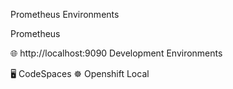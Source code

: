 Prometheus Environments

Prometheus

🌐 http://localhost:9090
Development Environments

🖥️ CodeSpaces
☸️ Openshift
Local
